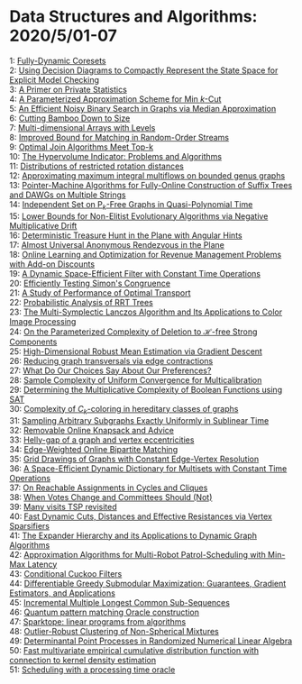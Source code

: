 # Data Structures and Algorithms: 2020/5/01-07  
1: [Fully-Dynamic Coresets](https://doi.org/10.48550/arXiv.2004.14891)  
2: [Using Decision Diagrams to Compactly Represent the State Space for  Explicit Model Checking](https://doi.org/10.48550/arXiv.2004.14995)  
3: [A Primer on Private Statistics](https://doi.org/10.48550/arXiv.2005.00010)  
4: [A Parameterized Approximation Scheme for Min $k$-Cut](https://doi.org/10.48550/arXiv.2005.00134)  
5: [An Efficient Noisy Binary Search in Graphs via Median Approximation](https://doi.org/10.48550/arXiv.2005.00144)  
6: [Cutting Bamboo Down to Size](https://doi.org/10.48550/arXiv.2005.00168)  
7: [Multi-dimensional Arrays with Levels](https://doi.org/10.48550/arXiv.2005.00198)  
8: [Improved Bound for Matching in Random-Order Streams](https://doi.org/10.48550/arXiv.2005.00417)  
9: [Optimal Join Algorithms Meet Top-k](https://doi.org/10.48550/arXiv.2005.00448)  
10: [The Hypervolume Indicator: Problems and Algorithms](https://doi.org/10.48550/arXiv.2005.00515)  
11: [Distributions of restricted rotation distances](https://doi.org/10.48550/arXiv.2005.00518)  
12: [Approximating maximum integral multiflows on bounded genus graphs](https://doi.org/10.48550/arXiv.2005.00575)  
13: [Pointer-Machine Algorithms for Fully-Online Construction of Suffix Trees  and DAWGs on Multiple Strings](https://doi.org/10.48550/arXiv.2005.00681)  
14: [Independent Set on P$_k$-Free Graphs in Quasi-Polynomial Time](https://doi.org/10.48550/arXiv.2005.00690)  
15: [Lower Bounds for Non-Elitist Evolutionary Algorithms via Negative  Multiplicative Drift](https://doi.org/10.48550/arXiv.2005.00853)  
16: [Deterministic Treasure Hunt in the Plane with Angular Hints](https://doi.org/10.48550/arXiv.2005.00875)  
17: [Almost Universal Anonymous Rendezvous in the Plane](https://doi.org/10.48550/arXiv.2005.00880)  
18: [Online Learning and Optimization for Revenue Management Problems with  Add-on Discounts](https://doi.org/10.48550/arXiv.2005.00947)  
19: [A Dynamic Space-Efficient Filter with Constant Time Operations](https://doi.org/10.48550/arXiv.2005.01098)  
20: [Efficiently Testing Simon's Congruence](https://doi.org/10.48550/arXiv.2005.01112)  
21: [A Study of Performance of Optimal Transport](https://doi.org/10.48550/arXiv.2005.01182)  
22: [Probabilistic Analysis of RRT Trees](https://doi.org/10.48550/arXiv.2005.01242)  
23: [The Multi-Symplectic Lanczos Algorithm and Its Applications to Color  Image Processing](https://doi.org/10.48550/arXiv.2005.01299)  
24: [On the Parameterized Complexity of Deletion to $\mathcal{H}$-free Strong  Components](https://doi.org/10.48550/arXiv.2005.01359)  
25: [High-Dimensional Robust Mean Estimation via Gradient Descent](https://doi.org/10.48550/arXiv.2005.01378)  
26: [Reducing graph transversals via edge contractions](https://doi.org/10.48550/arXiv.2005.01460)  
27: [What Do Our Choices Say About Our Preferences?](https://doi.org/10.48550/arXiv.2005.01586)  
28: [Sample Complexity of Uniform Convergence for Multicalibration](https://doi.org/10.48550/arXiv.2005.01757)  
29: [Determining the Multiplicative Complexity of Boolean Functions using SAT](https://doi.org/10.48550/arXiv.2005.01778)  
30: [Complexity of $C_k$-coloring in hereditary classes of graphs](https://doi.org/10.48550/arXiv.2005.01824)  
31: [Sampling Arbitrary Subgraphs Exactly Uniformly in Sublinear Time](https://doi.org/10.48550/arXiv.2005.01861)  
32: [Removable Online Knapsack and Advice](https://doi.org/10.48550/arXiv.2005.01867)  
33: [Helly-gap of a graph and vertex eccentricities](https://doi.org/10.48550/arXiv.2005.01921)  
34: [Edge-Weighted Online Bipartite Matching](https://doi.org/10.48550/arXiv.2005.01929)  
35: [Grid Drawings of Graphs with Constant Edge-Vertex Resolution](https://doi.org/10.48550/arXiv.2005.02082)  
36: [A Space-Efficient Dynamic Dictionary for Multisets with Constant Time  Operations](https://doi.org/10.48550/arXiv.2005.02143)  
37: [On Reachable Assignments in Cycles and Cliques](https://doi.org/10.48550/arXiv.2005.02218)  
38: [When Votes Change and Committees Should (Not)](https://doi.org/10.48550/arXiv.2005.02300)  
39: [Many visits TSP revisited](https://doi.org/10.48550/arXiv.2005.02329)  
40: [Fast Dynamic Cuts, Distances and Effective Resistances via Vertex  Sparsifiers](https://doi.org/10.48550/arXiv.2005.02368)  
41: [The Expander Hierarchy and its Applications to Dynamic Graph Algorithms](https://doi.org/10.48550/arXiv.2005.02369)  
42: [Approximation Algorithms for Multi-Robot Patrol-Scheduling with Min-Max  Latency](https://doi.org/10.48550/arXiv.2005.02530)  
43: [Conditional Cuckoo Filters](https://doi.org/10.48550/arXiv.2005.02537)  
44: [Differentiable Greedy Submodular Maximization: Guarantees, Gradient  Estimators, and Applications](https://doi.org/10.48550/arXiv.2005.02578)  
45: [Incremental Multiple Longest Common Sub-Sequences](https://doi.org/10.48550/arXiv.2005.02725)  
46: [Quantum pattern matching Oracle construction](https://doi.org/10.48550/arXiv.2005.02751)  
47: [Sparktope: linear programs from algorithms](https://doi.org/10.48550/arXiv.2005.02853)  
48: [Outlier-Robust Clustering of Non-Spherical Mixtures](https://doi.org/10.48550/arXiv.2005.02970)  
49: [Determinantal Point Processes in Randomized Numerical Linear Algebra](https://doi.org/10.48550/arXiv.2005.03185)  
50: [Fast multivariate empirical cumulative distribution function with  connection to kernel density estimation](https://doi.org/10.48550/arXiv.2005.03246)  
51: [Scheduling with a processing time oracle](https://doi.org/10.48550/arXiv.2005.03394)  